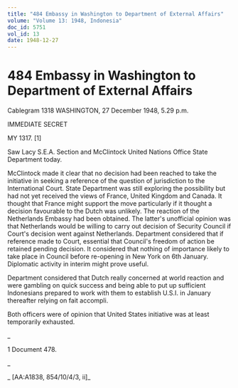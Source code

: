 ```yaml
---
title: "484 Embassy in Washington to Department of External Affairs"
volume: "Volume 13: 1948, Indonesia"
doc_id: 5751
vol_id: 13
date: 1948-12-27
---
```


# 484 Embassy in Washington to Department of External Affairs

Cablegram 1318 WASHINGTON, 27 December 1948, 5.29 p.m.

IMMEDIATE SECRET

MY 1317. [1]

Saw Lacy S.E.A. Section and McClintock United Nations Office State Department today.

McClintock made it clear that no decision had been reached to take the initiative in seeking a reference of the question of jurisdiction to the International Court. State Department was still exploring the possibility but had not yet received the views of France, United Kingdom and Canada. It thought that France might support the move particularly if it thought a decision favourable to the Dutch was unlikely. The reaction of the Netherlands Embassy had been obtained. The latter's unofficial opinion was that Netherlands would be willing to carry out decision of Security Council if Court's decision went against Netherlands. Department considered that if reference made to Court, essential that Council's freedom of action be retained pending decision. It considered that nothing of importance likely to take place in Council before re-opening in New York on 6th January. Diplomatic activity in interim might prove useful.

Department considered that Dutch really concerned at world reaction and were gambling on quick success and being able to put up sufficient Indonesians prepared to work with them to establish U.S.I. in January thereafter relying on fait accompli.

Both officers were of opinion that United States initiative was at least temporarily exhausted.

_

1 Document 478.

_

_ [AA:A1838, 854/10/4/3, ii]_
